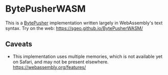 # BytePusherWASM
This is a [BytePusher](https://esolangs.org/wiki/BytePusher) implementation written largely in WebAssembly's text syntax.
Try on the web: https://sgeo.github.io/BytePusherWASM/
## Caveats
* This implementation uses multiple memories, which is not available yet on Safari, and may not be present elsewhere. https://webassembly.org/features/
